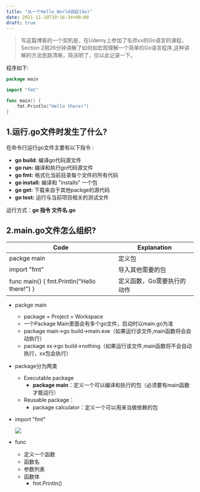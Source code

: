 ```yaml
---
title: "从一个Hello_World说起(Go)"
date: 2021-11-10T19:16:34+08:00
draft: true
---
```




> 写这篇博客的一个契机是，在Udemy上参加了名师xx的Go语言的课程，Section 2用26分钟讲解了如何如宏观理解一个简单的Go语言程序,这种讲解的方法思路清晰，简洁明了，仅以此记录一下。

程序如下:

```Go
package main

import "fmt"

func main() {
	fmt.Println("Hello there!")
}
```



## 1.运行.go文件时发生了什么?

在命令行运行go文件主要有以下指令 :

- **go build**: 编译go代码源文件
- **go run:** 编译和执行go代码源文件
- **go fmt:** 格式化当前目录每个文件的所有代码
- **go install:** 编译和 "installs" 一个包 
- **go get:** 下载来自于其他packge的源代码
- **go test:** 运行与当前项目相关的测试文件

运行方式：**go 指令 文件名.go**



## 2.main.go文件怎么组织?

| Code                                        | Explanation                |
| ------------------------------------------- | -------------------------- |
| packge main                                 | 定义包                     |
| import "fmt"                                | 导入其他需要的包           |
| func main() { fmt.Println("Hello there!") } | 定义函数，Go需要执行的动作 |

- packge main
  - package = Project = Workspace
  - 一个Package Main里面会有多个go文件，启动时以main.go为准
  - package main→go build→main.exe（如果运行该文件,main函数将会自动执行）
  - package xx→go build→nothing（如果运行该文件,main函数将不会自动执行，xx包会执行）

- package分为两类

  - Executable package
    - **package main**：定义一个可以编译和执行的包（必须要有main函数才能运行）
  - Reusable package：
    - package calculator：定义一个可以用来当做依赖的包

- import "fmt"

  ![](/02/package_and_fmt.jpg)

- func
  - 定义一个函数
  - 函数名
  - 参数列表
  - 函数体
    - fmt.Println()

